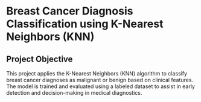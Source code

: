 # Breast Cancer Diagnosis Classification using K-Nearest Neighbors (KNN) 
## Project Objective
This project applies the K-Nearest Neighbors (KNN) algorithm to classify breast cancer diagnoses as malignant or benign based on clinical features. The model is trained and evaluated using a labeled dataset to assist in early detection and decision-making in medical diagnostics.
